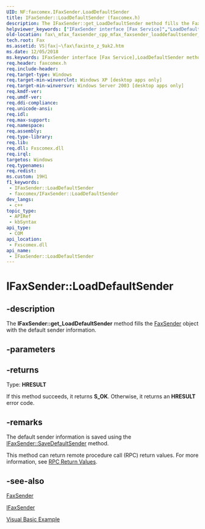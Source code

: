 ```yaml
---
UID: NF:faxcomex.IFaxSender.LoadDefaultSender
title: IFaxSender::LoadDefaultSender (faxcomex.h)
description: The IFaxSender::get_LoadDefaultSender method fills the FaxSender object with the default sender information.
helpviewer_keywords: ["IFaxSender interface [Fax Service]","LoadDefaultSender method","IFaxSender.LoadDefaultSender","IFaxSender::LoadDefaultSender","LoadDefaultSender","LoadDefaultSender method [Fax Service]","LoadDefaultSender method [Fax Service]","IFaxSender interface","_mfax_faxsender.loaddefaultsender","fax._mfax_faxsender_cpp_mfax_faxsender_loaddefaultsender_cpp","fax._mfax_faxsender_loaddefaultsender","faxcomex/IFaxSender::LoadDefaultSender"]
old-location: fax\_mfax_faxsender_cpp_mfax_faxsender_loaddefaultsender_cpp.htm
tech.root: Fax
ms.assetid: VS|fax|~\fax\faxinto_z_9ak2.htm
ms.date: 12/05/2018
ms.keywords: IFaxSender interface [Fax Service],LoadDefaultSender method, IFaxSender.LoadDefaultSender, IFaxSender::LoadDefaultSender, LoadDefaultSender, LoadDefaultSender method [Fax Service], LoadDefaultSender method [Fax Service],IFaxSender interface, _mfax_faxsender.loaddefaultsender, fax._mfax_faxsender_cpp_mfax_faxsender_loaddefaultsender_cpp, fax._mfax_faxsender_loaddefaultsender, faxcomex/IFaxSender::LoadDefaultSender
req.header: faxcomex.h
req.include-header: 
req.target-type: Windows
req.target-min-winverclnt: Windows XP [desktop apps only]
req.target-min-winversvr: Windows Server 2003 [desktop apps only]
req.kmdf-ver: 
req.umdf-ver: 
req.ddi-compliance: 
req.unicode-ansi: 
req.idl: 
req.max-support: 
req.namespace: 
req.assembly: 
req.type-library: 
req.lib: 
req.dll: Fxscomex.dll
req.irql: 
targetos: Windows
req.typenames: 
req.redist: 
ms.custom: 19H1
f1_keywords:
 - IFaxSender::LoadDefaultSender
 - faxcomex/IFaxSender::LoadDefaultSender
dev_langs:
 - c++
topic_type:
 - APIRef
 - kbSyntax
api_type:
 - COM
api_location:
 - Fxscomex.dll
api_name:
 - IFaxSender::LoadDefaultSender
---
```


# IFaxSender::LoadDefaultSender


## -description

The <b>IFaxSender::get_LoadDefaultSender</b> method fills the <a href="/previous-versions/windows/desktop/fax/-mfax-faxsender">FaxSender</a> object with the default sender information.

## -parameters

## -returns

Type: <b>HRESULT</b>

If this method succeeds, it returns <b xmlns:loc="http://microsoft.com/wdcml/l10n">S_OK</b>. Otherwise, it returns an <b xmlns:loc="http://microsoft.com/wdcml/l10n">HRESULT</b> error code.

## -remarks

The default sender information is saved using the <a href="/previous-versions/windows/desktop/fax/-mfax-faxsender-savedefaultsender-vb">IFaxSender::SaveDefaultSender</a> method.

This method can return remote procedure call (RPC) return values. For more information, see <a href="/windows/desktop/Rpc/rpc-return-values">RPC Return Values</a>.

## -see-also

<a href="/previous-versions/windows/desktop/fax/-mfax-faxsender">FaxSender</a>



<a href="/previous-versions/windows/desktop/api/faxcomex/nn-faxcomex-ifaxsender">IFaxSender</a>



<a href="/previous-versions/windows/desktop/fax/-mfax-broadcasting-a-fax">Visual Basic Example</a>

